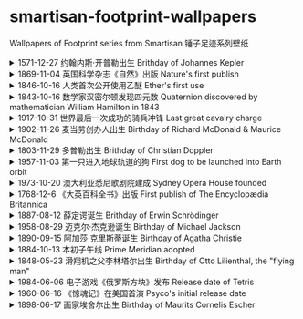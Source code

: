 # smartisan-footprint-wallpapers
Wallpapers of Footprint series from Smartisan 锤子足迹系列壁纸

<details>
  <summary>1571-12-27 约翰内斯·开普勒出生 Brithday of Johannes Kepler</summary>

  ![](wallpapers/kepler1.jpg)

  ![](wallpapers/kepler2.jpg)
</details>

<details>
  <summary>1869-11-04 英国科学杂志《自然》出版 Nature's first publish</summary>

  ![](wallpapers/nature.jpg)
</details>

<details>
  <summary>1846-10-16 人类首次公开使用乙醚 Ether's first use</summary>

  ![](wallpapers/ether.jpg)
</details>

<details>
  <summary>1843-10-16 数学家汉密尔顿发现四元数 Quaternion discovered by mathematician William Hamilton in 1843</summary>

  ![](wallpapers/quaternion.jpg)
</details>

<details>
  <summary>1917-10-31 世界最后一次成功的骑兵冲锋 Last great cavalry charge</summary>

  ![](wallpapers/charge.jpg)
</details>

<details>
  <summary>1902-11-26 麦当劳创办人出生 Birthday of Richard McDonald & Maurice McDonald</summary>

  ![](wallpapers/mcdonald1.jpg)

  ![](wallpapers/mcdonald2.jpg)
</details>

<details>
  <summary>1803-11-29 多普勒出生 Brithday of Christian Doppler</summary>

  ![](wallpapers/doppler.jpg)  
</details>

<details>
  <summary>1957-11-03 第一只进入地球轨道的狗 First dog to be launched into Earth orbit</summary>

  ![](wallpapers/dog_in_space.jpg)  
</details>

<details>
  <summary>1973-10-20 澳大利亚悉尼歌剧院建成 Sydney Opera House founded</summary>

  ![](wallpapers/opera_house.jpg)  
</details>

<details>
  <summary>1768-12-6 《大英百科全书》出版 First publish of The Encyclopædia Britannica</summary>

  ![](wallpapers/encyclopedia.jpg)  
</details>

<details>
  <summary>1887-08-12 薛定谔诞生 Brithday of Erwin Schrödinger</summary>

  ![](wallpapers/schrodinger.jpg)  
</details>

<details>
  <summary>1958-08-29 迈克尔·杰克逊诞生 Birthday of Michael Jackson</summary>

  ![](wallpapers/michael_jackson.jpg)  
</details>

<details>
  <summary>1890-09-15 阿加莎·克里斯蒂诞生 Birthday of Agatha Christie</summary>

  ![](wallpapers/agatha_christie.jpg)  
</details>

<details>
  <summary>1884-10-13 本初子午线 Prime Meridian adopted</summary>

  ![](wallpapers/prime_meridian.jpg)  
</details>

<details>
  <summary>1848-05-23 滑翔机之父李林塔尔出生 Birthday of Otto Lilienthal, the "flying man"</summary>

  ![](wallpapers/lilienthal.jpg)  
</details>

<details>
  <summary>1984-06-06 电子游戏《俄罗斯方块》发布 Release date of Tetris</summary>

  ![](wallpapers/tetris.jpg)  
</details>

<details>
  <summary>1960-06-16 《惊魂记》在美国首演 Psyco's initial release date</summary>

  ![](wallpapers/psyco.jpg)  
</details>

<details>
  <summary>1898-06-17 画家埃舍尔出生 Birthday of Maurits Cornelis Escher</summary>

  ![](wallpapers/escher.jpg)  
</details>
